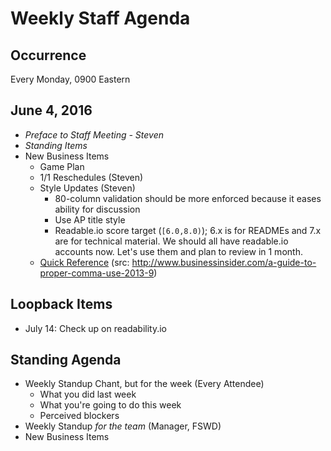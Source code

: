 # Weekly Staff Agenda

## Occurrence

Every Monday, 0900 Eastern

## June 4, 2016

* _Preface to Staff Meeting - Steven_
* _Standing Items_
* New Business Items
  * Game Plan
  * 1/1 Reschedules (Steven)
  * Style Updates (Steven)
    * 80-column validation should be more enforced because it eases ability
      for discussion
    * Use AP title style
    * Readable.io score target (`[6.0,8.0)`); 6.x is for
      READMEs and 7.x are for technical material. We should all have
      readable.io accounts now. Let's use them and plan to review in 1 month.
  * [Quick Reference](./comma_quickref.md)
    (src: http://www.businessinsider.com/a-guide-to-proper-comma-use-2013-9)


## Loopback Items

* July 14: Check up on readability.io

## Standing Agenda

* Weekly Standup Chant, but for the week (Every Attendee)
  * What you did last week
  * What you're going to do this week
  * Perceived blockers
* Weekly Standup _for the team_ (Manager, FSWD)
* New Business Items
